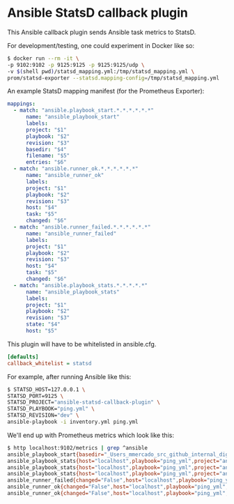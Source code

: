 # Ansible StatsD callback plugin

This Ansible callback plugin sends Ansible task metrics to StatsD.

For development/testing, one could experiment in Docker like so:

```bash
$ docker run --rm -it \
-p 9102:9102 -p 9125:9125 -p 9125:9125/udp \
-v $(shell pwd)/statsd_mapping.yml:/tmp/statsd_mapping.yml \
prom/statsd-exporter --statsd.mapping-config=/tmp/statsd_mapping.yml
```

An example StatsD mapping manifest (for the Prometheus Exporter):

```yaml
mappings:
  - match: "ansible.playbook_start.*.*.*.*.*.*"
      name: "ansible_playbook_start"
      labels:
      project: "$1"
      playbook: "$2"
      revision: "$3"
      basedir: "$4"
      filename: "$5"
      entries: "$6"
  - match: "ansible.runner_ok.*.*.*.*.*.*"
      name: "ansible_runner_ok"
      labels:
      project: "$1"
      playbook: "$2"
      revision: "$3"
      host: "$4"
      task: "$5"
      changed: "$6"
  - match: "ansible.runner_failed.*.*.*.*.*.*"
      name: "ansible_runner_failed"
      labels:
      project: "$1"
      playbook: "$2"
      revision: "$3"
      host: "$4"
      task: "$5"
      changed: "$6"
  - match: "ansible.playbook_stats.*.*.*.*.*"
      name: "ansible_playbook_stats"
      labels:
      project: "$1"
      playbook: "$2"
      revision: "$3"
      state: "$4"
      host: "$5"
```

This plugin will have to be whitelisted in ansible.cfg.

```ini
[defaults]
callback_whitelist = statsd
```

For example, after running Ansible like this:

```bash
$ STATSD_HOST=127.0.0.1 \
STATSD_PORT=9125 \
STATSD_PROJECT="ansible-statsd-callback-plugin" \
STATSD_PLAYBOOK="ping.yml" \
STATSD_REVISION="dev" \
ansible-playbook -i inventory.yml ping.yml
```

We'll end up with Prometheus metrics which look like this:

```bash
$ http localhost:9102/metrics | grep ^ansible
ansible_playbook_start{basedir="_Users_mmercado_src_github_internal_digitalocean_com_mmercado_ansible-statsd-callback-plugin",entries="all",filename="ping_yml",playbook="ping_yml",project="ansible_statsd_callback_plugin",revision="dev"} 1
ansible_playbook_stats{host="localhost",playbook="ping_yml",project="ansible_statsd_callback_plugin",revision="dev",state="failures"} 1
ansible_playbook_stats{host="localhost",playbook="ping_yml",project="ansible_statsd_callback_plugin",revision="dev",state="ok"} 1
ansible_playbook_stats{host="localhost",playbook="ping_yml",project="ansible_statsd_callback_plugin",revision="dev",state="processed"} 1
ansible_runner_failed{changed="False",host="localhost",playbook="ping_yml",project="ansible_statsd_callback_plugin",revision="dev",task="fail"} 1
ansible_runner_ok{changed="False",host="localhost",playbook="ping_yml",project="ansible_statsd_callback_plugin",revision="dev",task="Hello World"} 1
ansible_runner_ok{changed="False",host="localhost",playbook="ping_yml",project="ansible_statsd_callback_plugin",revision="dev",task="ping"} 1
```
